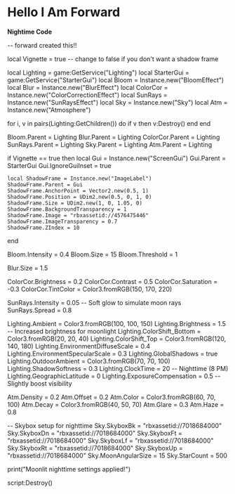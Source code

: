 # Hello I Am Forward



**Nightime Code**


-- forward created this!!

local Vignette = true -- change to false if you don't want a shadow frame

local Lighting = game:GetService("Lighting")
local StarterGui = game:GetService("StarterGui")
local Bloom = Instance.new("BloomEffect")
local Blur = Instance.new("BlurEffect")
local ColorCor = Instance.new("ColorCorrectionEffect")
local SunRays = Instance.new("SunRaysEffect")
local Sky = Instance.new("Sky")
local Atm = Instance.new("Atmosphere")

for i, v in pairs(Lighting:GetChildren()) do
	if v then
		v:Destroy()
	end
end

Bloom.Parent = Lighting
Blur.Parent = Lighting
ColorCor.Parent = Lighting
SunRays.Parent = Lighting
Sky.Parent = Lighting
Atm.Parent = Lighting

if Vignette == true then
	local Gui = Instance.new("ScreenGui")
	Gui.Parent = StarterGui
	Gui.IgnoreGuiInset = true

	local ShadowFrame = Instance.new("ImageLabel")
	ShadowFrame.Parent = Gui
	ShadowFrame.AnchorPoint = Vector2.new(0.5, 1)
	ShadowFrame.Position = UDim2.new(0.5, 0, 1, 0)
	ShadowFrame.Size = UDim2.new(1, 0, 1.05, 0)
	ShadowFrame.BackgroundTransparency = 1
	ShadowFrame.Image = "rbxassetid://4576475446"
	ShadowFrame.ImageTransparency = 0.7
	ShadowFrame.ZIndex = 10
end

Bloom.Intensity = 0.4
Bloom.Size = 15
Bloom.Threshold = 1

Blur.Size = 1.5

ColorCor.Brightness = 0.2
ColorCor.Contrast = 0.5
ColorCor.Saturation = -0.3
ColorCor.TintColor = Color3.fromRGB(150, 170, 220)

SunRays.Intensity = 0.05 -- Soft glow to simulate moon rays
SunRays.Spread = 0.8

Lighting.Ambient = Color3.fromRGB(100, 100, 150)
Lighting.Brightness = 1.5 -- Increased brightness for moonlight
Lighting.ColorShift_Bottom = Color3.fromRGB(20, 20, 40)
Lighting.ColorShift_Top = Color3.fromRGB(120, 140, 180)
Lighting.EnvironmentDiffuseScale = 0.4
Lighting.EnvironmentSpecularScale = 0.3
Lighting.GlobalShadows = true
Lighting.OutdoorAmbient = Color3.fromRGB(70, 70, 100)
Lighting.ShadowSoftness = 0.3
Lighting.ClockTime = 20 -- Nighttime (8 PM)
Lighting.GeographicLatitude = 0
Lighting.ExposureCompensation = 0.5 -- Slightly boost visibility

Atm.Density = 0.2
Atm.Offset = 0.2
Atm.Color = Color3.fromRGB(60, 70, 100)
Atm.Decay = Color3.fromRGB(40, 50, 70)
Atm.Glare = 0.3
Atm.Haze = 0.8

-- Skybox setup for nighttime
Sky.SkyboxBk = "rbxassetid://7018684000"
Sky.SkyboxDn = "rbxassetid://7018684000"
Sky.SkyboxFt = "rbxassetid://7018684000"
Sky.SkyboxLf = "rbxassetid://7018684000"
Sky.SkyboxRt = "rbxassetid://7018684000"
Sky.SkyboxUp = "rbxassetid://7018684000"
Sky.MoonAngularSize = 15
Sky.StarCount = 500

print("Moonlit nighttime settings applied!")

script:Destroy()
